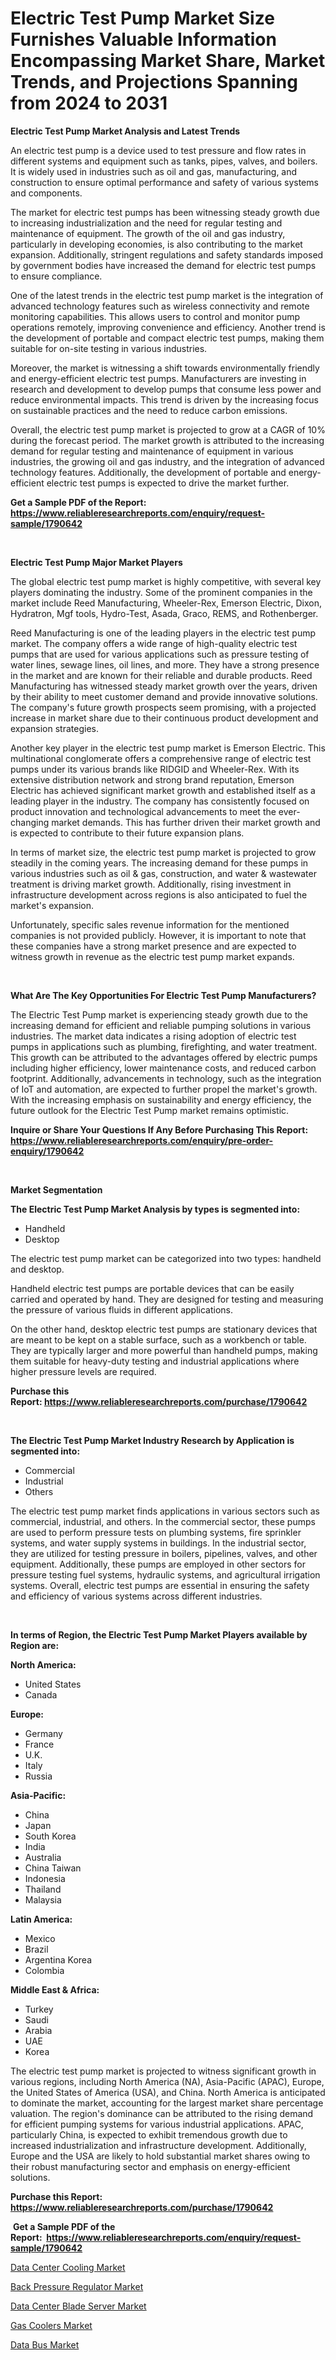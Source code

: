 <p><h1>Electric Test Pump Market Size Furnishes Valuable Information Encompassing Market Share, Market Trends, and Projections Spanning from 2024 to 2031</h1></p><p><strong>Electric Test Pump Market Analysis and Latest Trends</strong></p>
<p><p>An electric test pump is a device used to test pressure and flow rates in different systems and equipment such as tanks, pipes, valves, and boilers. It is widely used in industries such as oil and gas, manufacturing, and construction to ensure optimal performance and safety of various systems and components.</p><p>The market for electric test pumps has been witnessing steady growth due to increasing industrialization and the need for regular testing and maintenance of equipment. The growth of the oil and gas industry, particularly in developing economies, is also contributing to the market expansion. Additionally, stringent regulations and safety standards imposed by government bodies have increased the demand for electric test pumps to ensure compliance.</p><p>One of the latest trends in the electric test pump market is the integration of advanced technology features such as wireless connectivity and remote monitoring capabilities. This allows users to control and monitor pump operations remotely, improving convenience and efficiency. Another trend is the development of portable and compact electric test pumps, making them suitable for on-site testing in various industries.</p><p>Moreover, the market is witnessing a shift towards environmentally friendly and energy-efficient electric test pumps. Manufacturers are investing in research and development to develop pumps that consume less power and reduce environmental impacts. This trend is driven by the increasing focus on sustainable practices and the need to reduce carbon emissions.</p><p>Overall, the electric test pump market is projected to grow at a CAGR of 10% during the forecast period. The market growth is attributed to the increasing demand for regular testing and maintenance of equipment in various industries, the growing oil and gas industry, and the integration of advanced technology features. Additionally, the development of portable and energy-efficient electric test pumps is expected to drive the market further.</p></p>
<p><strong>Get a Sample PDF of the Report:&nbsp; <a href="https://www.reliableresearchreports.com/enquiry/request-sample/1790642">https://www.reliableresearchreports.com/enquiry/request-sample/1790642</a></strong></p>
<p>&nbsp;</p>
<p><strong>Electric Test Pump Major Market Players</strong></p>
<p><p>The global electric test pump market is highly competitive, with several key players dominating the industry. Some of the prominent companies in the market include Reed Manufacturing, Wheeler-Rex, Emerson Electric, Dixon, Hydratron, Mgf tools, Hydro-Test, Asada, Graco, REMS, and Rothenberger.</p><p>Reed Manufacturing is one of the leading players in the electric test pump market. The company offers a wide range of high-quality electric test pumps that are used for various applications such as pressure testing of water lines, sewage lines, oil lines, and more. They have a strong presence in the market and are known for their reliable and durable products. Reed Manufacturing has witnessed steady market growth over the years, driven by their ability to meet customer demand and provide innovative solutions. The company's future growth prospects seem promising, with a projected increase in market share due to their continuous product development and expansion strategies.</p><p>Another key player in the electric test pump market is Emerson Electric. This multinational conglomerate offers a comprehensive range of electric test pumps under its various brands like RIDGID and Wheeler-Rex. With its extensive distribution network and strong brand reputation, Emerson Electric has achieved significant market growth and established itself as a leading player in the industry. The company has consistently focused on product innovation and technological advancements to meet the ever-changing market demands. This has further driven their market growth and is expected to contribute to their future expansion plans.</p><p>In terms of market size, the electric test pump market is projected to grow steadily in the coming years. The increasing demand for these pumps in various industries such as oil & gas, construction, and water & wastewater treatment is driving market growth. Additionally, rising investment in infrastructure development across regions is also anticipated to fuel the market's expansion.</p><p>Unfortunately, specific sales revenue information for the mentioned companies is not provided publicly. However, it is important to note that these companies have a strong market presence and are expected to witness growth in revenue as the electric test pump market expands.</p></p>
<p>&nbsp;</p>
<p><strong>What Are The Key Opportunities For Electric Test Pump Manufacturers?</strong></p>
<p><p>The Electric Test Pump market is experiencing steady growth due to the increasing demand for efficient and reliable pumping solutions in various industries. The market data indicates a rising adoption of electric test pumps in applications such as plumbing, firefighting, and water treatment. This growth can be attributed to the advantages offered by electric pumps including higher efficiency, lower maintenance costs, and reduced carbon footprint. Additionally, advancements in technology, such as the integration of IoT and automation, are expected to further propel the market's growth. With the increasing emphasis on sustainability and energy efficiency, the future outlook for the Electric Test Pump market remains optimistic.</p></p>
<p><strong>Inquire or Share Your Questions If Any Before Purchasing This Report: <a href="https://www.reliableresearchreports.com/enquiry/pre-order-enquiry/1790642">https://www.reliableresearchreports.com/enquiry/pre-order-enquiry/1790642</a></strong></p>
<p>&nbsp;</p>
<p><strong>Market Segmentation</strong></p>
<p><strong>The Electric Test Pump Market Analysis by types is segmented into:</strong></p>
<p><ul><li>Handheld</li><li>Desktop</li></ul></p>
<p><p>The electric test pump market can be categorized into two types: handheld and desktop. </p><p>Handheld electric test pumps are portable devices that can be easily carried and operated by hand. They are designed for testing and measuring the pressure of various fluids in different applications.</p><p>On the other hand, desktop electric test pumps are stationary devices that are meant to be kept on a stable surface, such as a workbench or table. They are typically larger and more powerful than handheld pumps, making them suitable for heavy-duty testing and industrial applications where higher pressure levels are required.</p></p>
<p><strong>Purchase this Report:&nbsp;<a href="https://www.reliableresearchreports.com/purchase/1790642">https://www.reliableresearchreports.com/purchase/1790642</a></strong></p>
<p>&nbsp;</p>
<p><strong>The Electric Test Pump Market Industry Research by Application is segmented into:</strong></p>
<p><ul><li>Commercial</li><li>Industrial</li><li>Others</li></ul></p>
<p><p>The electric test pump market finds applications in various sectors such as commercial, industrial, and others. In the commercial sector, these pumps are used to perform pressure tests on plumbing systems, fire sprinkler systems, and water supply systems in buildings. In the industrial sector, they are utilized for testing pressure in boilers, pipelines, valves, and other equipment. Additionally, these pumps are employed in other sectors for pressure testing fuel systems, hydraulic systems, and agricultural irrigation systems. Overall, electric test pumps are essential in ensuring the safety and efficiency of various systems across different industries.</p></p>
<p>&nbsp;</p>
<p><strong>In terms of Region, the Electric Test Pump Market Players available by Region are:</strong></p>
<p>
    <p> <strong> North America: </strong>
        <ul>
            <li>United States</li>
            <li>Canada</li>
        </ul>
        </p> 
    <p> <strong> Europe: </strong>
        <ul>
            <li>Germany</li>
            <li>France</li>
            <li>U.K.</li>
            <li>Italy</li>
            <li>Russia</li>
        </ul>
        </p> 
    <p> <strong> Asia-Pacific: </strong>
        <ul>
            <li>China</li>
            <li>Japan</li>
            <li>South Korea</li>
            <li>India</li>
            <li>Australia</li>
            <li>China Taiwan</li>
            <li>Indonesia</li>
            <li>Thailand</li>
            <li>Malaysia</li>
        </ul>
        </p> 
    <p> <strong> Latin America: </strong>
        <ul>
            <li>Mexico</li>
            <li>Brazil</li>
            <li>Argentina Korea</li>
            <li>Colombia</li>
        </ul>
        </p> 
    <p> <strong> Middle East & Africa: </strong>
        <ul>
            <li>Turkey</li>
            <li>Saudi</li>
            <li>Arabia</li>
            <li>UAE</li>
            <li>Korea</li>
        </ul>
    </p>
    </p>
<p><p>The electric test pump market is projected to witness significant growth in various regions, including North America (NA), Asia-Pacific (APAC), Europe, the United States of America (USA), and China. North America is anticipated to dominate the market, accounting for the largest market share percentage valuation. The region's dominance can be attributed to the rising demand for efficient pumping systems for various industrial applications. APAC, particularly China, is expected to exhibit tremendous growth due to increased industrialization and infrastructure development. Additionally, Europe and the USA are likely to hold substantial market shares owing to their robust manufacturing sector and emphasis on energy-efficient solutions.</p></p>
<p><strong>Purchase this Report: <a href="https://www.reliableresearchreports.com/purchase/1790642">https://www.reliableresearchreports.com/purchase/1790642</a></strong></p>
<p>&nbsp;<strong>Get a Sample PDF of the Report:&nbsp;&nbsp;<a href="https://www.reliableresearchreports.com/enquiry/request-sample/1790642">https://www.reliableresearchreports.com/enquiry/request-sample/1790642</a></strong></p>
<p><strong></strong></p>
<p><p><a href="https://medium.com/@patriciahanson2013/data-center-cooling-market-insight-market-trends-growth-forecasted-from-2023-to-2030-e5cb816a8a2a">Data Center Cooling Market</a></p><p><a href="https://github.com/santosh758595/Market-Research-Report-List-2/blob/main/back-pressure-regulator-market.md">Back Pressure Regulator Market</a></p><p><a href="https://medium.com/@patriciahanson2013/data-center-blade-server-market-comprehensive-assessment-by-type-application-and-geography-8c358f9e54c9">Data Center Blade Server Market</a></p><p><a href="https://github.com/Chiragrp25/Market-Research-Report-List-2/blob/main/gas-coolers-market.md">Gas Coolers Market</a></p><p><a href="https://medium.com/@patriciahanson2013/data-bus-market-exploring-market-share-market-trends-and-future-growth-978bee89ee36">Data Bus Market</a></p></p>